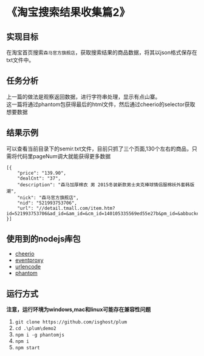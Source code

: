 # 《淘宝搜索结果收集篇2》
## 实现目标
在淘宝首页搜索```森马官方旗舰店```，获取搜索结果的商品数据，将其以json格式保存在txt文件中。
## 任务分析
上一篇的做法是观察返回数据，进行字符串处理，显示有点山寨。  
这一篇将通过phantom包获得最后的html文件，然后通过cheerio的selector获取想要数据
## 结果示例
可以查看当前目录下的semir.txt文件，目前只抓了三个页面,130个左右的商品，只需将代码里pageNum调大就能获得更多数据

	[{
	    "price": "139.90",
	    "dealCnt": "37",
	    "description": "森马加厚棉衣 男 2015冬装新款男士夹克棒球情侣服棉袄外套韩版潮",
	    "nick": "森马官方旗舰店",
	    "nid": "521993753706",
	    "url": "//detail.tmall.com/item.htm?id=521993753706&ad_id=&am_id=&cm_id=140105335569ed55e27b&pm_id=&abbucket=0"
	}]

## 使用到的nodejs~~库~~包
* [cheerio](https://github.com/cheeriojs/cheerio)
* [eventproxy](https://github.com/JacksonTian/eventproxy)
* [urlencode](https://github.com/node-modules/urlencode)
* [phantom](https://github.com/sgentle/phantomjs-node)

## 运行方式
**注意，运行环境为windows,mac和linux可能存在兼容性问题**
1. ```git clone https://github.com/isghost/plum```
2. ```cd .\plum\demo2```
3. ```npm i -g phantomjs```
4. ```npm i```
5. ```npm start```